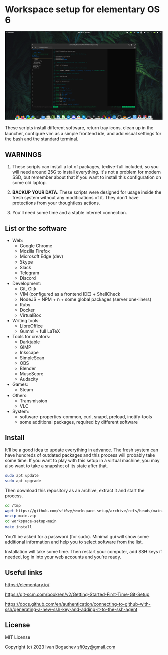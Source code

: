 # Workspace setup for elementary OS 6

![screenshot](./screenshot.jpg)

These scripts install different software, return tray icons, clean up in the launcher, configure vim as a simple frontend ide, and add visual settings for the bash and the standard terminal.

## WARNINGS

1. These scripts can install a lot of packages, texlive-full included, so you will need around 25G to install everything. It's not a problem for modern SSD, but remember about that if you want to install this configuration on some old laptop.

2. **BACKUP YOUR DATA**. These scripts were designed for usage inside the fresh system without any modifications of it. They don't have protections from your thoughtless actions.

3. You'll need some time and a stable internet connection.

## List or the software

- Web:
    - Google Chrome
    - Mozilla Firefox
    - Microsoft Edge (dev)
    - Skype
    - Slack
    - Telegram
    - Discord
- Development:
    - Git, Gitk
    - VIM (configured as a frontend IDE) + ShellCheck
    - NodeJS + NPM + n + some global packages (server one-liners)
    - Ruby
    - Docker
    - VirtualBox
- Writing tools:
    - LibreOffice
    - Gummi + full LaTeX
- Tools for creators:
    - Darktable
    - GIMP
    - Inkscape
    - SimpleScan
    - OBS
    - Blender
    - MuseScore
    - Audacity
- Games:
    - Steam
- Others:
    - Transmission
    - VLC
- System:
    - software-properties-common, curl, snapd, preload, inotify-tools
    - some additional packages, required by different software

## Install

It'll be a good idea to update everything in advance. The fresh system can have hundreds of outdated packages and this process will probably take some time. If you want to play with this setup in a virtual machine, you may also want to take a snapshot of its state after that.

```sh
sudo apt update
sudo apt upgrade
```

Then download this repository as an archive, extract it and start the process.

```sh
cd /tmp
wget https://github.com/sfi0zy/workspace-setup/archive/refs/heads/main.zip
unzip main.zip
cd workspace-setup-main
make install
```

You'll be asked for a password (for sudo). Minimal gui will show some additional information and help you to select software from the list.

Installation will take some time. Then restart your computer, add SSH keys if needed, log in into your web accounts and you're ready.

## Useful links

https://elementary.io/

https://git-scm.com/book/en/v2/Getting-Started-First-Time-Git-Setup

https://docs.github.com/en/authentication/connecting-to-github-with-ssh/generating-a-new-ssh-key-and-adding-it-to-the-ssh-agent

## License

MIT License

Copyright (c) 2023 Ivan Bogachev sfi0zy@gmail.com
